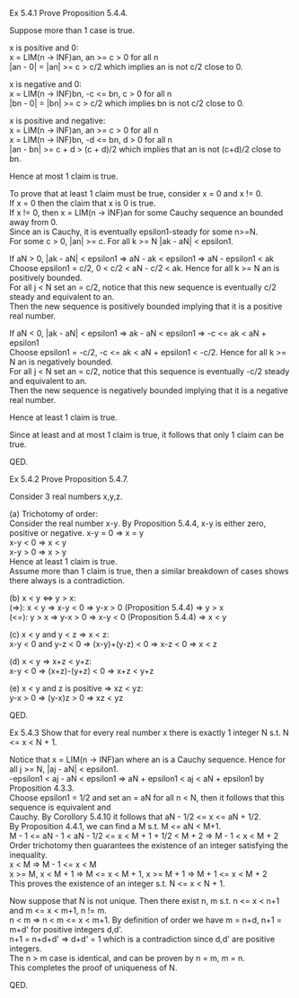 Ex 5.4.1 Prove Proposition 5.4.4.            

Suppose more than 1 case is true.             
        
x is positive and 0:          
x = LIM(n -> INF)an, an >= c > 0 for all n         
|an - 0| = |an| >= c > c/2 which implies an is not c/2 close to 0.            

x is negative and 0:          
x = LIM(n -> INF)bn, -c <= bn, c > 0 for all n            
|bn - 0| = |bn| >= c > c/2 which implies bn is not c/2 close to 0.          

x is positive and negative:           
x = LIM(n -> INF)an, an >= c > 0 for all n         
x = LIM(n -> INF)bn, -d <= bn, d > 0 for all n            
|an - bn| >= c + d > (c + d)/2 which implies that an is not (c+d)/2 close to bn.             

Hence at most 1 claim is true.            

To prove that at least 1 claim must be true, consider x = 0 and x != 0.           
If x = 0 then the claim that x is 0 is true.          
If x != 0, then x = LIM(n -> INF)an for some Cauchy sequence an bounded away from 0.          
Since an is Cauchy, it is eventually epsilon1-steady for some n>=N.             
For some c > 0, |an| >= c. For all k >= N |ak - aN| < epsilon1.           

If aN > 0, |ak - aN| < epsilon1 => aN - ak < epsilon1 => aN - epsilon1 < ak             
Choose epsilon1 = c/2, 0 < c/2 < aN - c/2 < ak. Hence for all k >= N an is positively bounded.      
For all j < N set an = c/2, notice that this new sequence is eventually c/2 steady and equivalent to an.          
Then the new sequence is positively bounded implying that it is a positive real number.                                        

If aN < 0, |ak - aN| < epsilon1 => ak - aN < epsilon1 => -c <= ak < aN + epsilon1               
Choose epsilon1 = -c/2, -c <= ak < aN + epsilon1 < -c/2. Hence for all k >= N an is negatively bounded.           
For all j < N set an = c/2, notice that this sequence is eventually -c/2 steady and equivalent to an.       
Then the new sequence is negatively bounded implying that it is a negative real number.                                     

Hence at least 1 claim is true.           

Since at least and at most 1 claim is true, it follows that only 1 claim can be true.     

QED.                                       

Ex 5.4.2 Prove Proposition 5.4.7.               

Consider 3 real numbers x,y,z.              

(a) Trichotomy of order:          
Consider the real number x-y. By Proposition 5.4.4, x-y is either zero, positive or negative.
x-y = 0 => x = y              
x-y < 0 => x < y            
x-y > 0 => x > y              
Hence at least 1 claim is true.               
Assume more than 1 claim is true, then a similar breakdown of cases shows there always is a contradiction.          

(b) x < y <=> y > x:                                                                      
(=>): x < y => x-y < 0 => y-x > 0 (Proposition 5.4.4) => y > x           
(<=): y > x => y-x > 0 => x-y < 0 (Proposition 5.4.4) => x < y                  

(c) x < y and y < z => x < z:                 
x-y < 0 and y-z < 0 => (x-y)+(y-z) < 0 => x-z < 0 => x < z                  

(d) x < y => x+z < y+z:               
x-y < 0 => (x+z)-(y+z) < 0 => x+z < y+z                 

(e) x < y and z is positive => xz < yz:             
y-x > 0 => (y-x)z > 0 => xz < yz                

QED.              

Ex 5.4.3 Show that for every real number x there is exactly 1 integer N s.t. N <= x < N + 1.                    

Notice that x = LIM(n -> INF)an where an is a Cauchy sequence. Hence for all j >= N, |aj - aN| < epsilon1.              
-epsilon1 < aj - aN < epsilon1 => aN + epsilon1 < aj < aN + epsilon1 by Proposition 4.3.3.                                  
Choose epsilon1 = 1/2 and set an = aN for all n < N, then it follows that this sequence is equivalent and     
Cauchy. By Corollory 5.4.10 it follows that aN - 1/2 <= x <= aN + 1/2.                                           
By Proposition 4.4.1, we can find a M s.t. M <= aN < M+1.             
M - 1 <= aN - 1 < aN - 1/2 <= x < M + 1 + 1/2 < M + 2 => M - 1 < x < M + 2                
Order trichotomy then guarantees the existence of an integer satisfying the inequality.             
x < M => M - 1 <= x < M               
x >= M, x < M + 1 => M <= x < M + 1, x >= M + 1 => M + 1 <= x < M + 2                 
This proves the existence of an integer s.t. N <= x < N + 1.                

Now suppose that N is not unique. Then there exist n, m s.t. n <= x < n+1 and m <= x < m+1, n != m.               
n < m => n < m <= x < m+1. By definition of order we have m = n+d, n+1 = m+d' for positive integers d,d'.                 
n+1 = n+d+d' => d+d' = 1 which is a contradiction since d,d' are positive integers.                       
The n > m case is identical, and can be proven by n = m, m = n.                  
This completes the proof of uniqueness of N.                

QED.                                             
